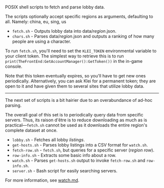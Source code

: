 POSIX shell scripts to fetch and parse lobby data.

The scripts optionally accept specific regions as arguments, defaulting to all. Namely: china, eu, sing, us


* `fetch.sh` - Outputs lobby data into data/*region*.json.
* `chars.sh` - Parses data/*region*.json and outputs a ranking of how many people are using a character.


To run `fetch.sh`, you'll need to set the `KLEI_TOKEN` environmental variable to your client token. The simplest way to retrieve this is to run `print(TheFrontEnd:GetAccountManager():GetToken())` in the in-game console.

Note that this token eventually expires, so you'll have to get new ones periodically. Alternatively, you can ask Klei for a permanent token; they are open to it and have given them to several sites that utilize lobby data.

---

The next set of scripts is a bit hairier due to an overabundance of ad-hoc parsing.

The overall goal of this set is to periodically query data from specific servers. Thus, its raison d'être is to reduce downloading as much as is practical—`fetch.sh` cannot be used as it downloads the entire region's complete dataset at once.

* `lobby.sh` - Fetches all lobby *listings*.
* `get-hosts.sh` - Parses lobby listings into a CSV format for `watch.sh`.
* `fetch-row.sh` - `fetch.sh`, but queries for a specific server (*region* *row*).
* `row-info.sh` - Extracts some basic info about a row.
* `watch.sh` - Parses `get-hosts.sh` output to invoke `fetch-row.sh` and `row-info.sh`.
* `server.sh` - Bash script for easily searching servers.

For more information, see [watch.md](watch.md).
